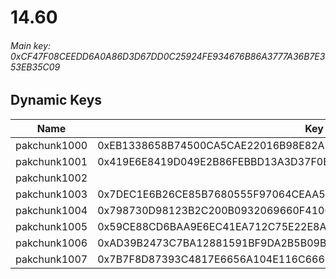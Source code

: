 # 14.60

###### *Main key: 0xCF47F08CEEDD6A0A86D3D67DD0C25924FE934676B86A3777A36B7E353EB35C09*

## Dynamic Keys

| Name         | Key                                                                |
|--------------|--------------------------------------------------------------------|
| pakchunk1000 | 0xEB1338658B74500CA5CAE22016B98E82AE1F6151F60A113340D725F0A190174A |
| pakchunk1001 | 0x419E6E8419D049E2B86FEBBD13A3D37F0EE3DAC70F3133D7E1F153389588C043 |
| pakchunk1002 |                                                                    |
| pakchunk1003 | 0x7DEC1E6B26CE85B7680555F97064CEAA5C788DFDC674F98A6A711F726DEDB943 |
| pakchunk1004 | 0x798730D98123B2C200B0932069660F41008115C46FBE48FD5A845557E3F7701A |
| pakchunk1005 | 0x59CE88CD6BAA9E6EC41EA712C75E22E8AC17C25E3E3E642AD7CD0448C751FB4F |
| pakchunk1006 | 0xAD39B2473C7BA12881591BF9DA2B5B09B00594B232ED6E9D6680DC7F24CC9B2A |
| pakchunk1007 | 0x7B7F8D87393C4817E6656A104E116C6669F226CD80A09F8B40380CCF8E580141 |
